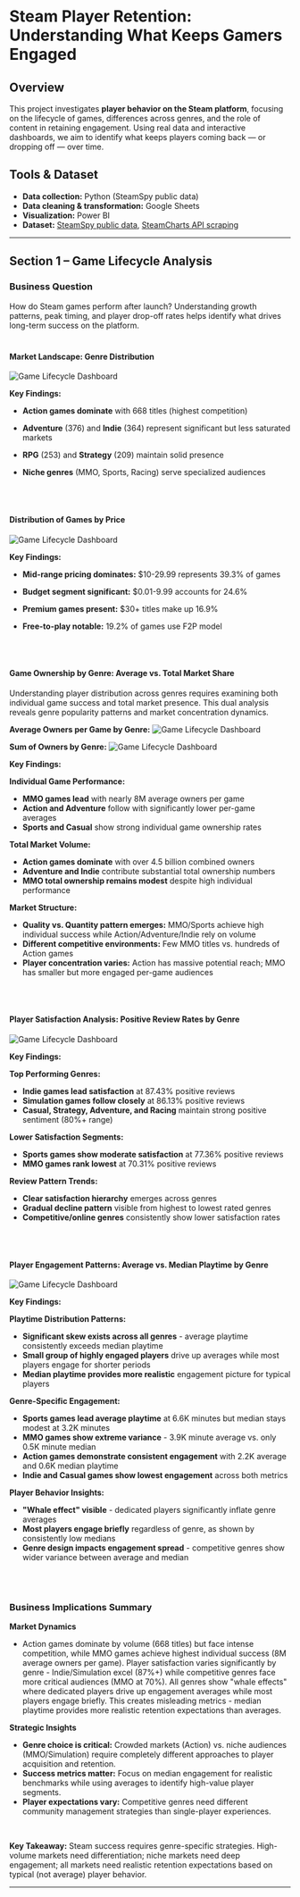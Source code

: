 # Steam Player Retention: Understanding What Keeps Gamers Engaged

## Overview
This project investigates **player behavior on the Steam platform**, focusing on the lifecycle of games, differences across genres, and the role of content in retaining engagement. Using real data and interactive dashboards, we aim to identify what keeps players coming back — or dropping off — over time.

## Tools & Dataset
- **Data collection:** Python (SteamSpy public data)
- **Data cleaning & transformation:** Google Sheets
- **Visualization:** Power BI
- **Dataset:** [SteamSpy public data](https://steamspy.com/api.php), [SteamCharts API scraping](https://steamcharts.com/)

---

## Section 1 – Game Lifecycle Analysis

### Business Question
How do Steam games perform after launch? Understanding growth patterns, peak timing, and player drop-off rates helps identify what drives long-term success on the platform.

#
#### Market Landscape: Genre Distribution

![Game Lifecycle Dashboard](plots/distribution_by_genre.jpg)

**Key Findings:**

- **Action games dominate** with 668 titles (highest competition)

- **Adventure** (376) and **Indie** (364) represent significant but less saturated markets

- **RPG** (253) and **Strategy** (209) maintain solid presence

- **Niche genres** (MMO, Sports, Racing) serve specialized audiences

 <br/><br/>
#### Distribution of Games by Price

![Game Lifecycle Dashboard](plots/distribution_by_price.jpg)

**Key Findings:**

- **Mid-range pricing dominates:** $10-29.99 represents 39.3% of games

- **Budget segment significant:** $0.01-9.99 accounts for 24.6%

- **Premium games present:** $30+ titles make up 16.9%

- **Free-to-play notable:** 19.2% of games use F2P model
  
 <br/><br/>
#### Game Ownership by Genre: Average vs. Total Market Share

Understanding player distribution across genres requires examining both individual game success and total market presence. This dual analysis reveals genre popularity patterns and market concentration dynamics.

**Average Owners per Game by Genre:**
![Game Lifecycle Dashboard](plots/average_owners_by_genre.jpg)

**Sum of Owners by Genre:**
![Game Lifecycle Dashboard](plots/sum_of_owners_by_genre.jpg)

**Key Findings:**

**Individual Game Performance:**
- **MMO games lead** with nearly 8M average owners per game
- **Action and Adventure** follow with significantly lower per-game averages
- **Sports and Casual** show strong individual game ownership rates

**Total Market Volume:**
- **Action games dominate** with over 4.5 billion combined owners
- **Adventure and Indie** contribute substantial total ownership numbers
- **MMO total ownership remains modest** despite high individual performance

**Market Structure:**
- **Quality vs. Quantity pattern emerges:** MMO/Sports achieve high individual success while Action/Adventure/Indie rely on volume
- **Different competitive environments:** Few MMO titles vs. hundreds of Action games
- **Player concentration varies:** Action has massive potential reach; MMO has smaller but more engaged per-game audiences

 <br/><br/>
#### Player Satisfaction Analysis: Positive Review Rates by Genre

![Game Lifecycle Dashboard](plots/average_per_of_reviews.jpg)

**Key Findings:**

**Top Performing Genres:**
- **Indie games lead satisfaction** at 87.43% positive reviews
- **Simulation games follow closely** at 86.13% positive reviews
- **Casual, Strategy, Adventure, and Racing** maintain strong positive sentiment (80%+ range)

**Lower Satisfaction Segments:**
- **Sports games show moderate satisfaction** at 77.36% positive reviews
- **MMO games rank lowest** at 70.31% positive reviews

**Review Pattern Trends:**
- **Clear satisfaction hierarchy** emerges across genres
- **Gradual decline pattern** visible from highest to lowest rated genres
- **Competitive/online genres** consistently show lower satisfaction rates

 <br/><br/>
#### Player Engagement Patterns: Average vs. Median Playtime by Genre

![Game Lifecycle Dashboard](plots/average_median_playtime.jpg)

**Key Findings:**

**Playtime Distribution Patterns:**
- **Significant skew exists across all genres** - average playtime consistently exceeds median playtime
- **Small group of highly engaged players** drive up averages while most players engage for shorter periods
- **Median playtime provides more realistic** engagement picture for typical players

**Genre-Specific Engagement:**
- **Sports games lead average playtime** at 6.6K minutes but median stays modest at 3.2K minutes
- **MMO games show extreme variance** - 3.9K minute average vs. only 0.5K minute median
- **Action games demonstrate consistent engagement** with 2.2K average and 0.6K median playtime
- **Indie and Casual games show lowest engagement** across both metrics

**Player Behavior Insights:**
- **"Whale effect" visible** - dedicated players significantly inflate genre averages
- **Most players engage briefly** regardless of genre, as shown by consistently low medians
- **Genre design impacts engagement spread** - competitive genres show wider variance between average and median

 <br/><br/>
### Business Implications Summary

**Market Dynamics**
- Action games dominate by volume (668 titles) but face intense competition, while MMO games achieve highest individual success (8M average owners per game). Player satisfaction varies significantly by genre - Indie/Simulation excel (87%+) while competitive genres face more critical audiences (MMO at 70%).
All genres show "whale effects" where dedicated players drive up engagement averages while most players engage briefly. This creates misleading metrics - median playtime provides more realistic retention expectations than averages.

**Strategic Insights**

- **Genre choice is critical:** Crowded markets (Action) vs. niche audiences (MMO/Simulation) require completely different approaches to player acquisition and retention.
- **Success metrics matter:** Focus on median engagement for realistic benchmarks while using averages to identify high-value player segments.
- **Player expectations vary:** Competitive genres need different community management strategies than single-player experiences.

<br/>

**Key Takeaway:** 
Steam success requires genre-specific strategies. High-volume markets need differentiation; niche markets need deep engagement; all markets need realistic retention expectations based on typical (not average) player behavior.

---

















